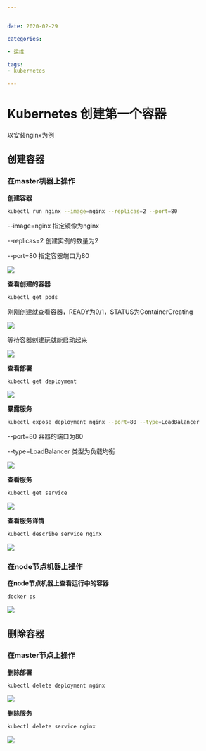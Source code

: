 ```yaml
---


date: 2020-02-29

categories:

- 运维

tags:
- kubernetes

---
```


# Kubernetes 创建第一个容器

以安装nginx为例

## 创建容器

### 在master机器上操作

**创建容器**

```sh
kubectl run nginx --image=nginx --replicas=2 --port=80
```

--image=nginx 指定镜像为nginx

--replicas=2 创建实例的数量为2

--port=80 指定容器端口为80

![](https://alanlee-image-bed.oss-cn-shenzhen.aliyuncs.com/note_images/20200229202958-354893.png#alt=image-20200229105126482)

**查看创建的容器**

```sh
kubectl get pods
```

刚刚创建就查看容器，READY为0/1，STATUS为ContainerCreating

![](https://alanlee-image-bed.oss-cn-shenzhen.aliyuncs.com/note_images/20200229105321-235684.png#alt=image-20200229105259402)

等待容器创建玩就能启动起来

![](https://alanlee-image-bed.oss-cn-shenzhen.aliyuncs.com/note_images/20200229203003-10452.png#alt=image-20200229105555499)

**查看部署**

```sh
kubectl get deployment
```

![](https://alanlee-image-bed.oss-cn-shenzhen.aliyuncs.com/note_images/20200229105624-365409.png#alt=image-20200229105624150)

**暴露服务**

```sh
kubectl expose deployment nginx --port=80 --type=LoadBalancer
```

--port=80 容器的端口为80

--type=LoadBalancer 类型为负载均衡

![](https://alanlee-image-bed.oss-cn-shenzhen.aliyuncs.com/note_images/20200229203005-862018.png#alt=image-20200229110032228)

**查看服务**

```sh
kubectl get service
```

![](https://alanlee-image-bed.oss-cn-shenzhen.aliyuncs.com/note_images/20200229105800-470736.png#alt=image-20200229105800297)

**查看服务详情**

```sh
kubectl describe service nginx
```

![](https://alanlee-image-bed.oss-cn-shenzhen.aliyuncs.com/note_images/20200229203008-498443.png#alt=image-20200229110615410)

### 在node节点机器上操作

**在node节点机器上查看运行中的容器**

```sh
docker ps
```

![](https://alanlee-image-bed.oss-cn-shenzhen.aliyuncs.com/note_images/20200229110804-950910.png#alt=image-20200229110803809)

## 删除容器

### 在master节点上操作

**删除部署**

```sh
kubectl delete deployment nginx
```

![](https://alanlee-image-bed.oss-cn-shenzhen.aliyuncs.com/note_images/20200229203013-83914.png#alt=image-20200229111611631)

**删除服务**

```sh
kubectl delete service nginx
```

![](https://alanlee-image-bed.oss-cn-shenzhen.aliyuncs.com/note_images/20200229111731-516235.png#alt=image-20200229111730556)
